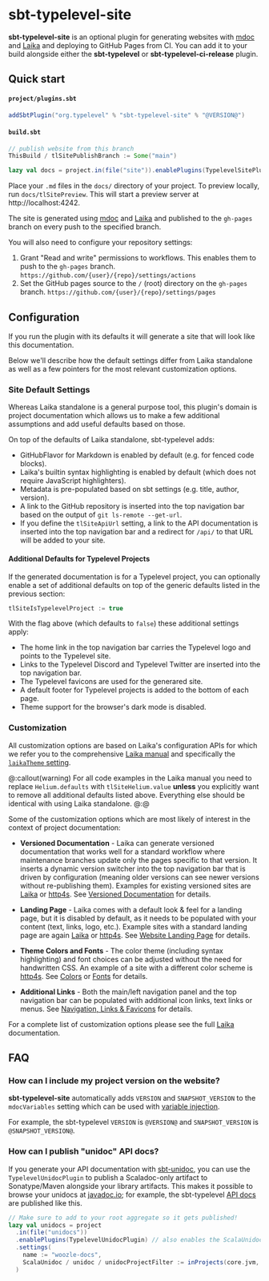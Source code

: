 # sbt-typelevel-site

**sbt-typelevel-site** is an optional plugin for generating websites with [mdoc](https://scalameta.org/mdoc/)
and [Laika](https://planet42.github.io/Laika/) and deploying to GitHub Pages from CI.
You can add it to your build alongside either the  **sbt-typelevel** or **sbt-typelevel-ci-release** plugin.

## Quick start

#### `project/plugins.sbt`

```scala
addSbtPlugin("org.typelevel" % "sbt-typelevel-site" % "@VERSION@")
```

#### `build.sbt`

```scala
// publish website from this branch
ThisBuild / tlSitePublishBranch := Some("main")

lazy val docs = project.in(file("site")).enablePlugins(TypelevelSitePlugin)
```

Place your `.md` files in the `docs/` directory of your project. To preview locally, run `docs/tlSitePreview`.
This will start a preview server at http://localhost:4242.

The site is generated using [mdoc](https://scalameta.org/mdoc/) and [Laika](https://planet42.github.io/Laika/)
and published to the `gh-pages` branch on every push to the specified branch.

You will also need to configure your repository settings:

1. Grant "Read and write" permissions to workflows. This enables them to push to the `gh-pages` branch.
  `https://github.com/{user}/{repo}/settings/actions`
2. Set the GitHub pages source to the `/` (root) directory on the `gh-pages` branch.
  `https://github.com/{user}/{repo}/settings/pages`


## Configuration

If you run the plugin with its defaults it will generate a site that will look like this documentation.

Below we'll describe how the default settings differ from Laika standalone
as well as a few pointers for the most relevant customization options.


### Site Default Settings

Whereas Laika standalone is a general purpose tool, this plugin's domain is project documentation
which allows us to make a few additional assumptions and add useful defaults based on those.

On top of the defaults of Laika standalone, sbt-typelevel adds:

* GitHubFlavor for Markdown is enabled by default (e.g. for fenced code blocks).
* Laika's builtin syntax highlighting is enabled by default (which does not require JavaScript highlighters).
* Metadata is pre-populated based on sbt settings (e.g. title, author, version).
* A link to the GitHub repository is inserted into the top navigation bar based on the output of `git ls-remote --get-url`.
* If you define the `tlSiteApiUrl` setting, a link to the API documentation is inserted into the top navigation bar
  and a redirect for `/api/` to that URL will be added to your site.


#### Additional Defaults for Typelevel Projects

If the generated documentation is for a Typelevel project, you can optionally enable a set of additional defaults
on top of the generic defaults listed in the previous section:

```scala
tlSiteIsTypelevelProject := true
```

With the flag above (which defaults to `false`) these additional settings apply:

* The home link in the top navigation bar carries the Typelevel logo and points to the Typelevel site.
* Links to the Typelevel Discord and Typelevel Twitter are inserted into the top navigation bar.
* The Typelevel favicons are used for the generared site.
* A default footer for Typelevel projects is added to the bottom of each page.
* Theme support for the browser's dark mode is disabled.


### Customization

All customization options are based on Laika's configuration APIs for which we refer you to the comprehensive [Laika manual][Laika]
and specifically the [`laikaTheme` setting](https://planet42.github.io/Laika/0.18/02-running-laika/01-sbt-plugin.html#laikatheme-setting).

@:callout(warning)
For all code examples in the Laika manual you need to replace `Helium.defaults` with `tlSiteHelium.value`
**unless** you explicitly want to remove all additional defaults listed above.
Everything else should be identical with using Laika standalone.
@:@

Some of the customization options which are most likely of interest in the context of project documentation:

* **Versioned Documentation** - Laika can generate versioned documentation that works well for a standard workflow
  where maintenance branches update only the pages specific to that version.
  It inserts a dynamic version switcher into the top navigation bar that is driven by configuration
  (meaning older versions can see newer versions without re-publishing them).
  Examples for existing versioned sites are [Laika] or [http4s].
  See [Versioned Documentation] for details.

* **Landing Page** - Laika comes with a default look & feel for a landing page, but it is disabled by default,
  as it needs to be populated with your content (text, links, logo, etc.).
  Example sites with a standard landing page are again [Laika] or [http4s].
  See [Website Landing Page] for details.

* **Theme Colors and Fonts** - The color theme (including syntax highlighting) and font choices can be adjusted
  without the need for handwritten CSS.
  An example of a site with a different color scheme is [http4s].
  See [Colors] or [Fonts] for details.

* **Additional Links** - Both the main/left navigation panel and the top navigation bar can be populated
  with additional icon links, text links or menus.
  See [Navigation, Links & Favicons][laika-nav] for details.

For a complete list of customization options please see the full [Laika] documentation.


[Laika]: https://planet42.github.io/Laika/index.html
[http4s]: https://http4s.org/
[Versioned Documentation]: https://planet42.github.io/Laika/0.18/03-preparing-content/01-directory-structure.html#versioned-documentation
[Website Landing Page]: https://planet42.github.io/Laika/0.18/03-preparing-content/03-theme-settings.html#website-landing-page
[Colors]: https://planet42.github.io/Laika/0.18/03-preparing-content/03-theme-settings.html#colors
[Fonts]: https://planet42.github.io/Laika/0.18/03-preparing-content/03-theme-settings.html#fonts
[laika-nav]: https://planet42.github.io/Laika/0.18/03-preparing-content/03-theme-settings.html#navigation-links-favicons


## FAQ

### How can I include my project version on the website?

**sbt-typelevel-site** automatically adds `VERSION` and `SNAPSHOT_VERSION` to the `mdocVariables` setting
which can be used with [variable injection](https://scalameta.org/mdoc/docs/why.html#variable-injection).

For example, the sbt-typelevel `VERSION` is `@VERSION@` and `SNAPSHOT_VERSION` is `@SNAPSHOT_VERSION@`.

### How can I publish "unidoc" API docs?

If you generate your API documentation with [sbt-unidoc](https://github.com/sbt/sbt-unidoc),
you can use the `TypelevelUnidocPlugin` to publish a Scaladoc-only artifact to Sonatype/Maven alongside your library artifacts.
This makes it possible to browse your unidocs at [javadoc.io](https://www.javadoc.io/);
for example, the sbt-typelevel [API docs](@API_URL@) are published like this.

```scala
// Make sure to add to your root aggregate so it gets published!
lazy val unidocs = project
  .in(file("unidocs"))
  .enablePlugins(TypelevelUnidocPlugin) // also enables the ScalaUnidocPlugin
  .settings(
    name := "woozle-docs",
    ScalaUnidoc / unidoc / unidocProjectFilter := inProjects(core.jvm, heffalump)
  )
```
